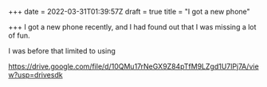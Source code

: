+++
date = 2022-03-31T01:39:57Z
draft = true
title = "I got a new phone"

+++
I got a new phone recently, and I had found out that I was missing a lot of fun.

I was before that limited to using 

https://drive.google.com/file/d/10QMu17rNeGX9Z84pTfM9LZgd1U7lPj7A/view?usp=drivesdk